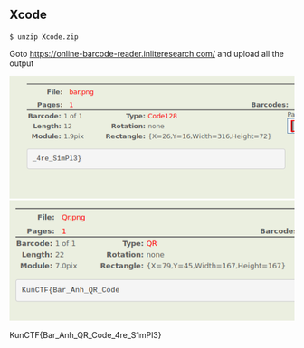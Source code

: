 ## Xcode

```
$ unzip Xcode.zip
```
Goto https://online-barcode-reader.inliteresearch.com/ and upload all the output

![bar](./pic.png)
![qr](./pic2.png)

KunCTF{Bar_Anh_QR_Code_4re_S1mPl3}